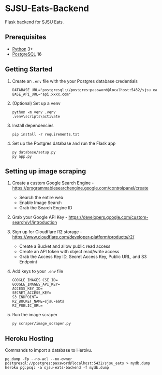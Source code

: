 # SJSU-Eats-Backend

Flask backend for [SJSU Eats](https://github.com/kevintsoii/SJSU-Eats).

## Prerequisites

- [Python](https://www.python.org/) 3+
- [PostgreSQL](https://www.postgresql.org/download/) 16

## Getting Started

1. Create an `.env` file with the your Postgres database credentials

   ```
   DATABASE_URL="postgresql://postgres:password@localhost:5432/sjsu_eats"
   BASE_API_URL="api.xxxx.com"
   ```

2. (Optional) Set up a venv

   ```
   python -m venv .venv
   .venv\scripts\activate
   ```

3. Install dependencies

   ```
   pip install -r requirements.txt
   ```

4. Set up the Postgres database and run the Flask app

   ```
   py database/setup.py
   py app.py
   ```

## Setting up image scraping

1. Create a custom Google Search Engine - https://programmablesearchengine.google.com/controlpanel/create

   - Search the entire web
   - Enable Image Search
   - Grab the Search Engine ID

2. Grab your Google API Key - https://developers.google.com/custom-search/v1/introduction

3. Sign up for Cloudflare R2 storage - https://www.cloudflare.com/developer-platform/products/r2/

   - Create a Bucket and allow public read access
   - Create an API token with object read/write access
   - Grab the Access Key ID, Secret Access Key, Public URL, and S3 Endpoint

4. Add keys to your `.env` file

   ```
   GOOGLE_IMAGES_CSE_ID=
   GOOGLE_IMAGES_API_KEY=
   ACCESS_KEY_ID=
   SECRET_ACCESS_KEY=
   S3_ENDPOINT=
   R2_BUCKET_NAME=sjsu-eats
   R2_PUBLIC_URL=
   ```

5. Run the image scraper

   ```
   py scraper/image_scraper.py
   ```

## Heroku Hosting

Commands to import a database to Heroku.

```
pg_dump -Fp --no-acl --no-owner postgresql://postgres:password@localhost:5432/sjsu_eats > mydb.dump
heroku pg:psql -a sjsu-eats-backend -f mydb.dump
```
